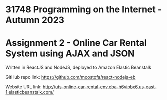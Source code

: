 # 31748 Programming on the Internet - Autumn 2023
# Assignment 2 - Online Car Rental System using AJAX and JSON

Written in ReactJS and NodeJS, deployed to Amazon Elastic Beanstalk

GitHub repo link: https://github.com/moostofa/react-nodejs-eb

Website URL link: http://uts-online-car-rental-env.eba-h6vipbx6.us-east-1.elasticbeanstalk.com/
